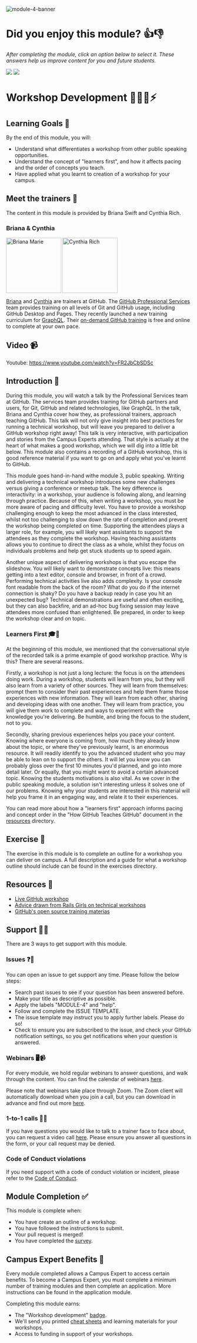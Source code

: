 ![module-4-banner](https://user-images.githubusercontent.com/1790822/28998940-2f1ee050-7a05-11e7-9454-b87ca2ee2c1c.png)

# Did you enjoy this module? 👍👎
_After completing the module, click an option below to select it. These answers help us improve content for you and future students._   

[![](https://m131jyck4m.execute-api.us-west-2.amazonaws.com/prod/poll/01BQ93B1S7P1AE23QSD86F5J79/I%20enjoyed%20this%20module)](https://m131jyck4m.execute-api.us-west-2.amazonaws.com/prod/poll/01BQ93B1S7P1AE23QSD86F5J79/I%20enjoyed%20this%20module/vote)
[![](https://m131jyck4m.execute-api.us-west-2.amazonaws.com/prod/poll/01BQ93B1S7P1AE23QSD86F5J79/I%20did%20not%20enjoy%20this%20module)](https://m131jyck4m.execute-api.us-west-2.amazonaws.com/prod/poll/01BQ93B1S7P1AE23QSD86F5J79/I%20did%20not%20enjoy%20this%20module/vote)

# Workshop Development 👨🏿‍🏫⚡️

## Learning Goals 🥅
By the end of this module, you will:
- Understand what differentiates a workshop from other public speaking opportunities.
- Understand the concept of "learners first", and how it affects pacing and the order of concepts you teach.
- Have applied what you learnt to creation of a workshop for your campus.

## Meet the trainers 🍎

The content in this module is provided by Briana Swift and Cynthia Rich.

### Briana & Cynthia
<img src="https://github.com/brianamarie.png" href="https://github.com/brianamarie" title="Briana Marie" width="150" align="left"></img>

<img src="https://github.com/crichid.png" href="https://github.com/crichid" title="Cynthia Rich" width="150"></img>

[Briana](https://github.com/brianamarie) and [Cynthia](https://github.com/crichid) are trainers at GitHub. The [GitHub Professional Services](https://services.github.com/training/) team provides training on all levels of Git and GitHub usage, including GitHub Desktop and Pages. They recently launched a new training curriculum for [GraphQL](https://services.github.com/on-demand/graphql/). Their [on-demand GitHub training](https://services.github.com/on-demand/intro-to-github/) is free and online to complete at your own pace.

## Video 📹

Youtube: https://www.youtube.com/watch?v=FR2JbCbSDSc

## Introduction 👋

During this module, you will watch a talk by the Professional Services team at GitHub. The services team provides training for GitHub partners and users, for Git, GitHub and related technologies, like GraphQL. In the talk, Briana and Cynthia cover how they, as professional trainers, approach teaching GitHub. This talk will not only give insight into best practices for running a technical workshop, but will leave you prepared to deliver a GitHub workshop right away!
This talk is very interactive, with participation and stories from the Campus Experts attending. That style is actually at the heart of what makes a good workshop, which we will dig into a little bit below. This module also contains a recording of a GitHub workshop, this is good reference material if you want to go on and apply what you've learnt to GitHub.

This module goes hand-in-hand withe module 3, public speaking. Writing and delivering a technical workshop introduces some new challenges versus giving a conference or meetup talk. The key difference is interactivity: in a workshop, your audience is following along, and learning through practice. Because of this, when writing a workshop, you must be more aware of pacing and difficulty level.
You have to provide a workshop challenging enough to keep the most advanced in the class interested, whilst not too challenging to slow down the rate of completion and prevent the workshop being completed on time. Supporting the attendees plays a larger role, for example, you will likely want assistants to support the attendees as they complete the workshop. Having teaching assistants allows you to continue to direct the class as a whole, whilst they focus on individuals problems and help get stuck students up to speed again.

Another unique aspect of delivering workshops is that you escape the slideshow. You will likely want to demonstrate concepts live: this means getting into a text editor, console and browser, in front of a crowd. Performing technical activities live also adds complexity. Is your console font readable from the back of the room? What do you do if the internet connection is shaky? Do you have a backup ready in case you hit an unexpected bug? Technical demonstrations are useful and often exciting, but they can also backfire, and an ad-hoc bug fixing session may leave attendees more confused than enlightened. Be prepared, in order to keep the workshop clear and on topic.  

### Learners First 🎓🥇

At the beginning of this module, we mentioned that the conversational style of the recorded talk is a prime example of good workshop practice. Why is this? There are several reasons.

Firstly, a workshop is not just a long lecture: the focus is on the attendees doing work. During a workshop, students will learn from you, but they will also learn from a variety of other sources. They will learn from themselves: prompt them to consider their past experiences and help them frame those experiences with new information. They will learn from each other, sharing and developing ideas with one another. They will learn from practice, you will give them work to complete and ways to experiment with the knowledge you're delivering. Be humble, and bring the focus to the student, not to you.

Secondly, sharing previous experiences helps you pace your content. Knowing where everyone is coming from, how much they already know about the topic, or where they've previously learnt, is an enormous resource. It will readily identify to you the advanced student who you may be able to lean on to support the others. It will let you know you can probably gloss over the first 10 minutes you'd planned, and go into more detail later. Or equally, that you might want to avoid a certain advanced topic. Knowing the students motivations is also vital. As we cover in the public speaking module, a solution isn't interesting unless it solves one of our problems. Knowing why your students are interested in this material will help you frame it in an engaging way, and relate it to their experiences.

You can read more about how a "learners first" approach informs pacing and concept order in the "How GitHub Teaches GitHub" document in the [resources](resources/) directory.

## Exercise 📝

The exercise in this module is to complete an outline for a workshop you can deliver on campus. A full description and a guide for what a workshop outline should include can be found in the exercises directory.

## Resources 📖

- [Live GitHub workshop](https://www.youtube.com/watch?v=1HTalMpRSgY)
- [Advice drawn from Rails Girls on technical workshops](http://coaching.rubymonstas.org/)
- [GitHub's open source training materias](https://github.com/github/training-kit)

## Support 🙋🏿

There are 3 ways to get support with this module.

### Issues ❓💬

You can open an issue to get support any time. Please follow the below steps:
- Search past issues to see if your question has been answered before.
- Make your title as descriptive as possible.
- Apply the labels "MODULE-4" and "help".
- Follow and complete the ISSUE TEMPLATE.
- The issue template may instruct you to apply further labels. Please do so!
- Check to ensure you are subscribed to the issue, and check your GitHub notification settings, so you get notifications when your question is answered.

### Webinars 🖥📹

For every module, we hold regular webinars to answer questions, and walk through the content.
You can find the calendar of webinars [here](https://calendar.google.com/calendar/ical/github.com_ei82gchda2egevr7aukq6uj1f0%40group.calendar.google.com/public/basic.ics).  

Please note that webinars take place through Zoom. The Zoom client will automatically download when you join a call, but you can download in advance and find out more [here](https://zoom.us/download).

### 1-to-1 calls 💖📞

If you have questions you would like to talk to a trainer face to face about, you can request a video call [here](ttps://calendly.com/joenash/campus-experts-support). Please ensure you answer all questions in the form, or your call request may be denied.

### Code of Conduct violations

If you need support with a code of conduct violation or incident, please refer to the [Code of Conduct](../CODE_OF_CONDUCT.md).

## Module Completion ✅

This module is complete when:
- You have create an outline of a workshop.
- You have followed the instructions to submit.
- Your pull request is merged!
- You have completed the [survey](https://goo.gl/forms/yWLpRp4xycPs6PKS2).

## Campus Expert Benefits 🏅

Every module completed allows a Campus Expert to access certain benefits. To become a Campus Expert, you must complete a minimum number of training modules and then complete an application. More instructions can be found in the application module.

Completing this module earns:
- The "Workshop development" [badge](../docs/badges.md).
- We'll send you printed [cheat sheets](https://education.github.com/git-cheat-sheet-education.pdf) and learning materials for your workshops.
- Access to funding in support of your workshops.
